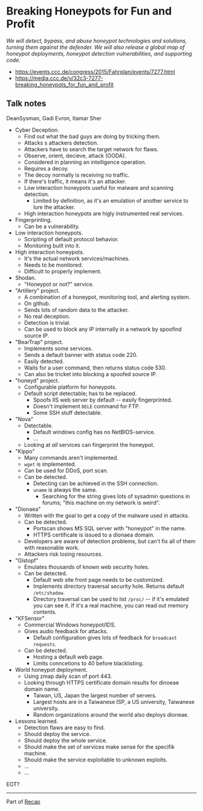 # Breaking Honeypots for Fun and Profit

*We will detect, bypass, and abuse honeypot technologies and solutions, turning them against the defender. We will also release a global map of honeypot deployments, honeypot detection vulnerabilities, and supporting code.*

- https://events.ccc.de/congress/2015/Fahrplan/events/7277.html
- https://media.ccc.de/v/32c3-7277-breaking_honeypots_for_fun_and_profit


## Talk notes

DeanSysman, Gadi Evron, Itamar Sher

- Cyber Deception.
    - Find out what the bad guys are doing by tricking them.
    - Attacks s attackers detection.
    - Attackers have to search the target network for flaws.
    - Observe, orient, decieve, attack (OODA).
    - Considered in planning an intelligence operation.
    - Requires a decoy.
    - The decoy normally is receiving no traffic.
    - If there's traffic, it means it's an attacker.
    - Low interaction honeypots useful for malware and scanning detection.
        - Limited by definition, as it's an emulation of another service to lure the attacker.
    - High interaction honeypots are higly instrumented real services.
- Fingerprinting.
    - Can be a vulnerability.
- Low interaction honeypots.
     - Scripting of default protocol behavior.
     - Monitoring built into it.
- High interaction honeypots.
    - It's the actual network services/machines.
    - Needs to be monitored.
    - Difficult to properly implement.
- Shodan.
    - "Honeypot or not?" service.
- "Artillery" project.
    - A combination of a honeypot, monitoring tool, and alerting system.
    - On github.
    - Sends lots of random data to the attacker.
    - No real deception.
    - Detection is trivial.
    - Can be used to block any IP internally in a network by spoofind source IP.
- "BearTrap" project.
    - Implements some services.
    - Sends a default banner with status code 220.
    - Easily detected.
    - Waits for a user command, then returns status code 530.
    - Can also be tricket into blocking a spoofed source IP.
- "honeyd" project.
    - Configurable platform for honeypots.
    - Default script detectable; has to be replaced.
        - Spoofs IIS web server by default -- easily fingerprinted.
        - Doesn't implement `DELE` command for FTP.
        - Some SSH stuff detectable.
- "Nova"
    - Detectable.
        - Default windows config has no NetBIOS-service.
        - ...
    - Looking at _all_ services can fingerprint the honeypot.
- "Kippo"
    - Many commands aren't implemented.
    - `wget` is implemented.
    - Can be used for DDoS, port scan.
    - Can be detected.
        - Detecting can be achieved in the SSH connection.
        - `uname` is always the same.
            - Searching for the string gives lots of sysadmin questions in forums; "this machine on my network is weird".
- "Dionaea"
    - Written with the goal to get a copy of the malware used in attacks.
    - Can be detected.
        - Portscan shows MS SQL server with "honeypot" in the name.
        - HTTPS certificate is issued to a dionaea domain.
    - Developers are aware of detection problems, but can't fix all of them with reasonable work.
    - Attackers risk losing resources.
- "Glstopf"
    - Emulates thousands of known web security holes.
    - Can be detected.
        - Default web site front page needs to be customized.
        - Implements directory traversal security hole. Returns default `/etc/shadow`.
        - Directory traversal can be used to list `/proc/` -- if it's emulated you can see it. If it's a real machine, you can read out memory contents.
- "KFSensor"
    - Commercial Windows honeypot/IDS.
    - Gives audio feedback for attacks.
        - Default configuration gives lots of feedback for `broadcast requests`.
    - Can be detected.
        - Hosting a default web page.
        - Limits conncetions to 40 before blacklisting.
- World honeypot deployment.
    - Using zmap daily scan of port 443.
    - Looking through HTTPS certificate domain results for dinoeae domain name.
        - Taiwan, US, Japan the largest number of servers.
        - Largest hosts are in a Taiwanese ISP, a US university, Taiwanese university.
        - Random organizations around the world also deploys dioneae.
- Lessons learned.
    - Detection flaws are easy to find.
    - Should deploy the service.
    - Should deploy the whole service.
    - Should make the set of services make sense for the specifik machine.
    - Should make the service exploitable to unknown exploits.
    - ...
    - ...

EOT?


---

Part of [Recap](https://github.com/joelpurra/recap)

